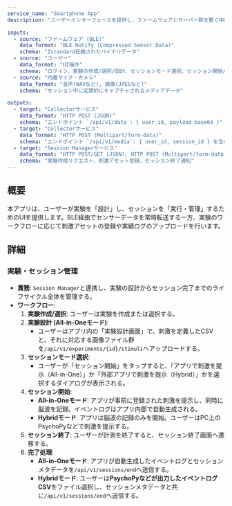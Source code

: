 ```yaml
---
service_name: "Smartphone App"
description: "ユーザーインターフェースを提供し、ファームウェアとサーバー群を繋ぐ中継ハブ。実験設計、セッション管理、データ中継の役割を担う。"

inputs:
  - source: "ファームウェア (BLE)"
    data_format: "BLE Notify (Compressed Sensor Data)"
    schema: "Zstandard圧縮されたバイナリデータ"
  - source: "ユーザー"
    data_format: "UI操作"
    schema: "ログイン、実験の作成/選択/設計、セッションモード選択、セッション開始/終了など"
  - source: "内蔵マイク・カメラ"
    data_format: "音声(WAVなど), 画像(JPEGなど)"
    schema: "セッション中に定期的にキャプチャされるメディアデータ"

outputs:
  - target: "Collectorサービス"
    data_format: "HTTP POST (JSON)"
    schema: "エンドポイント `/api/v1/data`: { user_id, payload_base64 }"
  - target: "Collectorサービス"
    data_format: "HTTP POST (Multipart/form-data)"
    schema: "エンドポイント `/api/v1/media`: { user_id, session_id } を含むメディアファイル"
  - target: "Session Managerサービス"
    data_format: "HTTP POST/GET (JSON), HTTP POST (Multipart/form-data)"
    schema: "実験作成リクエスト、刺激アセット登録、セッション終了通知"
---
```


## 概要

本アプリは、ユーザーが実験を「設計」し、セッションを「実行・管理」するためのUIを提供します。BLE経由でセンサーデータを常時転送する一方、実験のワークフローに応じて刺激アセットの登録や実績ログのアップロードを行います。

## 詳細

### 実験・セッション管理

- **責務**: `Session Manager`と連携し、実験の設計からセッション完了までのライフサイクル全体を管理する。
- **ワークフロー**:
  1. **実験作成/選択**: ユーザーは実験を作成または選択する。
  2. **実験設計 (All-in-Oneモード)**:
     - ユーザーはアプリ内の「実験設計画面」で、刺激を定義したCSVと、それに対応する画像ファイル群を`/api/v1/experiments/{id}/stimuli`へアップロードする。
  3. **セッションモード選択**:
     - ユーザーが「セッション開始」をタップすると、「アプリで刺激を提示（All-in-One）」か「外部アプリで刺激を提示（Hybrid）」かを選択するダイアログが表示される。
  4. **セッション開始**:
     - **All-in-Oneモード**: アプリが事前に登録された刺激を提示し、同時に脳波を記録。イベントログはアプリ内部で自動生成される。
     - **Hybridモード**: アプリは脳波の記録のみを開始。ユーザーはPC上のPsychoPyなどで刺激を提示する。
  5. **セッション終了**: ユーザーが計測を終了すると、セッション終了画面へ遷移する。
  6. **完了処理**:
     - **All-in-Oneモード**: アプリが自動生成したイベントログとセッションメタデータを`/api/v1/sessions/end`へ送信する。
     - **Hybridモード**: ユーザーは**PsychoPyなどが出力したイベントログCSV**をファイル選択し、セッションメタデータと共に`/api/v1/sessions/end`へ送信する。
